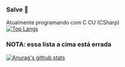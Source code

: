 ### Salve 👋

Atualmente programando com C CU (CSharp)<br>
[![Top Langs](https://github-readme-stats.vercel.app/api/top-langs/?username=anuraghazra&langs_count=15)](https://github.com/ChickChuck2/github-readme-stats)
<br>
### NOTA: essa lista a cima está errada

[![Anurag's github stats](https://github-readme-stats.vercel.app/api?username=ChickChuck2)](https://github.com/ChickChuck2/github-readme-stats)
